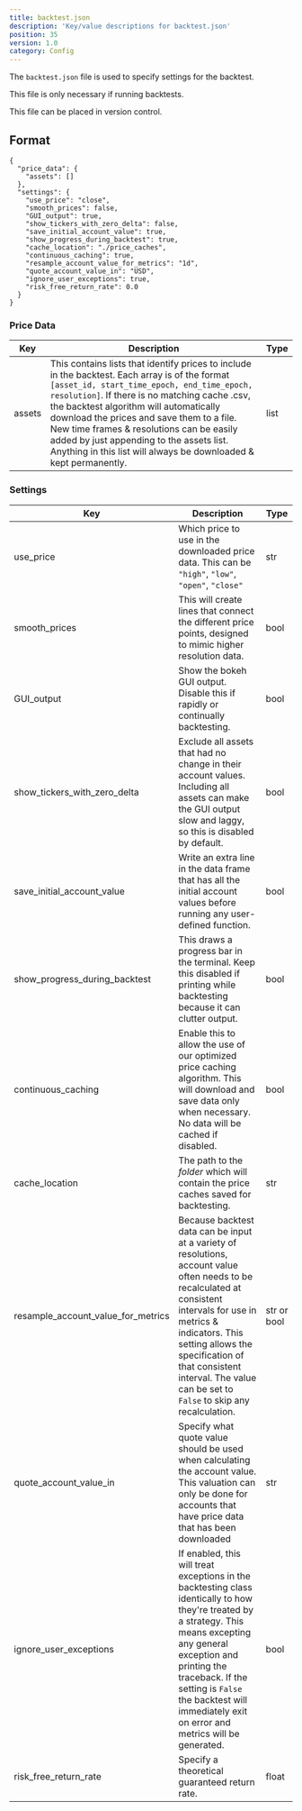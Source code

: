 ```yaml
---
title: backtest.json
description: 'Key/value descriptions for backtest.json'
position: 35
version: 1.0
category: Config
---
```


The `backtest.json` file is used to specify settings for the backtest. 

This file is only necessary if running backtests.

This file can be placed in version control.

## Format

```json[backtest.json]
{
  "price_data": {
    "assets": []
  },
  "settings": {
    "use_price": "close",
    "smooth_prices": false,
    "GUI_output": true,
    "show_tickers_with_zero_delta": false,
    "save_initial_account_value": true,
    "show_progress_during_backtest": true,
    "cache_location": "./price_caches",
    "continuous_caching": true,
    "resample_account_value_for_metrics": "1d",
    "quote_account_value_in": "USD",
    "ignore_user_exceptions": true,
    "risk_free_return_rate": 0.0
  }
}
```

### Price Data

| Key    | Description                                                  | Type |
| ------ | ------------------------------------------------------------ | ---- |
| assets | This contains lists that identify prices to include in the backtest. Each array is of the format `[asset_id, start_time_epoch, end_time_epoch, resolution]`. If there is no matching cache .csv, the backtest algorithm will automatically download the prices and save them to a file. New time frames & resolutions can be easily added by just appending to the assets list. Anything in this list will always be downloaded & kept permanently. | list |

### Settings

| Key                                | Description                                                  | Type        |
| ---------------------------------- | ------------------------------------------------------------ | ----------- |
| use_price                          | Which price to use in the downloaded price data. This can be `"high"`, `"low"`, `"open"`, `"close"` | str         |
| smooth_prices                      | This will create lines that connect the different price points, designed to mimic higher resolution data. | bool        |
| GUI_output                         | Show the bokeh GUI output. Disable this if rapidly or continually backtesting. | bool        |
| show_tickers_with_zero_delta       | Exclude all assets that had no change in their account values. Including all assets can make the GUI output slow and laggy, so this is disabled by default. | bool        |
| save_initial_account_value         | Write an extra line in the data frame that has all the initial account values before running any user-defined function. | bool        |
| show_progress_during_backtest      | This draws a progress bar in the terminal. Keep this disabled if printing while backtesting because it can clutter output. | bool        |
| continuous_caching                 | Enable this to allow the use of our optimized price caching algorithm. This will download and save data only when necessary. No data will be cached if disabled. | bool        |
| cache_location                     | The path to the *folder* which will contain the price caches saved for backtesting. | str         |
| resample_account_value_for_metrics | Because backtest data can be input at a variety of resolutions, account value often needs to be recalculated at consistent intervals for use in metrics & indicators. This setting allows the specification of that consistent interval. The value can be set to `False` to skip any recalculation. | str or bool |
| quote_account_value_in             | Specify what quote value should be used when calculating the account value. This valuation can only be done for accounts that have price data that has been downloaded | str         |
| ignore_user_exceptions             | If enabled, this will treat exceptions in the backtesting class identically to how they're treated by a strategy. This means excepting any general exception and printing the traceback. If the setting is `False` the backtest will immediately exit on error and metrics will be generated. | bool        |
| risk_free_return_rate              | Specify a theoretical guaranteed return rate.                | float       |

